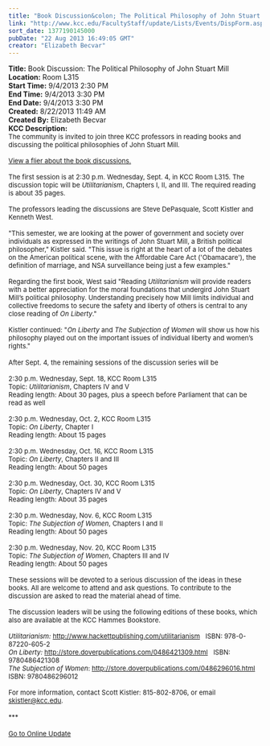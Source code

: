 ```yaml
---
title: "Book Discussion&colon; The Political Philosophy of John Stuart Mill "
link: "http://www.kcc.edu/FacultyStaff/update/Lists/Events/DispForm.aspx?ID=430"
sort_date: 1377190145000
pubDate: "22 Aug 2013 16:49:05 GMT"
creator: "Elizabeth Becvar"
---
```


<div><b>Title:</b> Book Discussion: The Political Philosophy of John Stuart Mill </div>
<div><b>Location:</b> Room L315</div>
<div><b>Start Time:</b> 9/4/2013 2:30 PM</div>
<div><b>End Time:</b> 9/4/2013 3:30 PM</div>
<div><b>End Date:</b> 9/4/2013 3:30 PM</div>
<div><b>Created:</b> 8/22/2013 11:49 AM</div>
<div><b>Created By:</b> Elizabeth Becvar</div>
<div><b>KCC Description:</b> <div class="ExternalClass807B81089B8B4ADD98E2B3021FB09996">
<div><font size="2">The community is invited to join three KCC professors in reading books and discussing the political philosophies of John Stuart Mill.<br /> <br /><a href="/Documents/JohnStuartMillReadings.pdf">View a flier about the book discussions.</a></font></div>
<div><font size="2"><br />The first session is at 2:30 p.m. Wednesday, Sept. 4, in KCC Room L315. The discussion topic will be <em>Utilitarianism</em>, Chapters I, II, and III. The required reading is about 35 pages.<br /> <br />The professors leading the discussions are Steve DePasquale, Scott Kistler and Kenneth West.<br /> <br />&quot;This semester, we are looking at the power of government and society over individuals as expressed in the writings of John Stuart Mill, a British political philosopher,&quot; Kistler said. &quot;This issue is right at the heart of a lot of the debates on the American political scene, with the Affordable Care Act ('Obamacare'), the definition of marriage, and NSA surveillance being just a few examples.&quot;<br /> <br />Regarding the first book, West said &quot;Reading <em>Utilitarianism</em> will provide readers with a better appreciation for the moral foundations that undergird John Stuart Mill’s political philosophy. Understanding precisely how Mill limits individual and collective freedoms to secure the safety and liberty of others is central to any close reading of <em>On Liberty</em>.&quot;<br /> <br />Kistler continued: &quot;<em>On Liberty </em>and <em>The Subjection of Women</em> will show us how his philosophy played out on the important issues of individual liberty and women’s rights.&quot;</font></div>
<div><font size="2"></font> </div>
<div><font size="2">After Sept. 4, the remaining sessions of the discussion series will be <br /> <br />2:30 p.m. Wednesday, Sept. 18, KCC Room L315<br />Topic: <em>Utilitarianism</em>, Chapters IV and V <br />Reading length: About 30 pages, plus a speech before Parliament that can be read as well<br /> <br />2:30 p.m. Wednesday, Oct. 2, KCC Room L315<br />Topic: <em>On Liberty</em>, Chapter I<br />Reading length: About 15 pages<br /> <br />2:30 p.m. Wednesday, Oct. 16, KCC Room L315<br />Topic: <em>On Liberty</em>, Chapters II and III<br />Reading length: About 50 pages<br /> <br />2:30 p.m. Wednesday, Oct. 30, KCC Room L315<br />Topic: <em>On Liberty</em>, Chapters IV and V<br />Reading length: About 35 pages<br /> <br />2:30 p.m. Wednesday, Nov. 6, KCC Room L315<br />Topic: <em>The Subjection of Women</em>, Chapters I and II<br />Reading length: About 50 pages<br /> <br />2:30 p.m. Wednesday, Nov. 20, KCC Room L315<br />Topic: <em>The Subjection of Women</em>, Chapters III and IV<br />Reading length: About 50 pages<br /> <br />These sessions will be devoted to a serious discussion of the ideas in these books. All are welcome to attend and ask questions. To contribute to the discussion are asked to read the material ahead of time. <br /> <br />The discussion leaders will be using the following editions of these books, which also are available at the KCC Hammes Bookstore.<br /> <br /><em>Utilitarianism:</em> </font><a href="http://www.hackettpublishing.com/utilitarianism"><font size="2">http://www.hackettpublishing.com/utilitarianism</font></a><font size="2">   ISBN: 978-0-87220-605-2<br /><em>On Liberty:</em> </font><a href="http://store.doverpublications.com/0486421309.html"><font size="2">http://store.doverpublications.com/0486421309.html</font></a><font size="2">   ISBN: 9780486421308</font></div>
<div><font size="2"><em>The Subjection of Women</em>: </font><a href="http://store.doverpublications.com/0486296016.html"><font size="2">http://store.doverpublications.com/0486296016.html</font></a><font size="2">    ISBN: 9780486296012 <br /> <br />For more information, contact Scott Kistler: 815-802-8706, or email </font><a href="mailto:skistler@kcc.edu"><font size="2">skistler@kcc.edu</font></a><font size="2">.</font></div>
<div><font size="2"></font> </div>
<div><font size="2">***</font></div>
<div><font size="2"></font> </div>
<div><font size="2"><a href="/FacultyStaff/update/Pages/dailyupdate.aspx">Go to Online Update</a></font></div>
<div><font size="2"></font> </div>
<div><font size="2"></font> </div></div></div>
